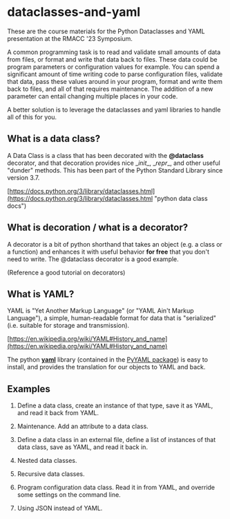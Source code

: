 # dataclasses-and-yaml

These are the course materials for the Python Dataclasses and YAML 
presentation at the RMACC '23 Symposium.

A common programming task is to read and validate small amounts of data from 
files, or format and write that data back to files. 
These data could be program parameters or configuration values for example. 
You can spend a significant amount of time writing code to parse 
configuration files, validate that data, pass these values around in your 
program, format and write them back to files, and all of that requires
maintenance. The addition of a new parameter can entail changing multiple
places in your code.

A better solution is to leverage the dataclasses and yaml libraries to
handle all of this for you.

## What is a data class?

A Data Class is a class that has been decorated with the __@dataclass__ 
decorator, and that decoration provides nice \__init__, \__repr__, and other 
useful "dunder" methods. This has been part of the Python Standard Library 
since version 3.7.

[https://docs.python.org/3/library/dataclasses.html](https://docs.python.org/3/library/dataclasses.html "python data class docs")

## What is decoration / what is a decorator?

A decorator is a bit of python shorthand that takes an
object (e.g. a class or a function) and enhances it with
useful behavior __for free__ that you don't need to write.
The @dataclass decorator is a good example.

(Reference a good tutorial on decorators)

## What is YAML?

YAML is "Yet Another Markup Language" (or "YAML Ain't Markup Language"),
a simple, human-readable format for data that is "serialized" (i.e. suitable 
for storage and transmission).  

[https://en.wikipedia.org/wiki/YAML#History_and_name](https://en.wikipedia.org/wiki/YAML#History_and_name)

The python [__yaml__](https://pyyaml.org) library (contained in the 
[PyYAML package](https://pypi.org/project/PyYAML/)) is easy to install, 
and provides the translation for our objects to YAML and back.

## Examples

1. Define a data class, create an instance of that type, save it as YAML, 
and read it back from YAML.

2. Maintenance. Add an attribute to a data class.

3. Define a data class in an external file, define a list of instances 
of that data class, save as YAML, and read it back in.

4. Nested data classes.

5. Recursive data classes.

6. Program configuration data class. Read it in from YAML, and override 
some settings on the command line.

7. Using JSON instead of YAML.
